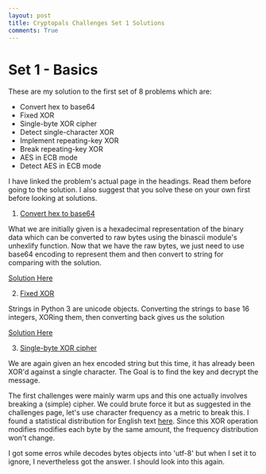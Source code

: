 ```yaml
---
layout: post
title: Cryptopals Challenges Set 1 Solutions
comments: True
---
```


# Set 1 - Basics

These are my solution to the first set of 8 problems which are:

* Convert hex to base64
* Fixed XOR
* Single-byte XOR cipher
* Detect single-character XOR
* Implement repeating-key XOR
* Break repeating-key XOR
* AES in ECB mode
* Detect AES in ECB mode

I have linked the problem's actual page in the headings. Read them before going to the solution. I also suggest that you solve these on your own first before looking at solutions. 

1) [Convert hex to base64](https://cryptopals.com/sets/1/challenges/1)

What we are initially given is a hexadecimal representation of the binary data which can be converted to raw bytes using the binascii module's unhexlify function. Now that we have the raw bytes, we just need to use base64 encoding to represent them and then convert to string for comparing with the solution. 

[Solution Here](https://github.com/rnikhil275/crytopals-solutions/blob/master/set-1/1.py)

2) [Fixed XOR](https://cryptopals.com/sets/1/challenges/2)

Strings in Python 3 are unicode objects. Converting the strings to base 16 integers, XORing them, then converting back gives us the solution

[Solution Here](https://github.com/rnikhil275/crytopals-solutions/blob/master/set-1/2.py)

3) [Single-byte XOR cipher](https://cryptopals.com/sets/1/challenges/3)

We are again given an hex encoded string but this time, it has already been XOR'd against a single character. The Goal is to find the key and decrypt the message. 

The first challenges were mainly warm ups and this one actually involves breaking a (simple) cipher. We could brute force it but as suggested in the challenges page, let's use character frequency as a metric to break this. I found  a statistical distribution for English text [here](http://www.data-compression.com/english.html). Since this XOR operation modifies modifies each byte by the same amount, the frequency distribution won't change. 

I got some erros while decodes bytes objects into 'utf-8' but when I set it to ignore, I nevertheless got the answer. I should look into this again.



